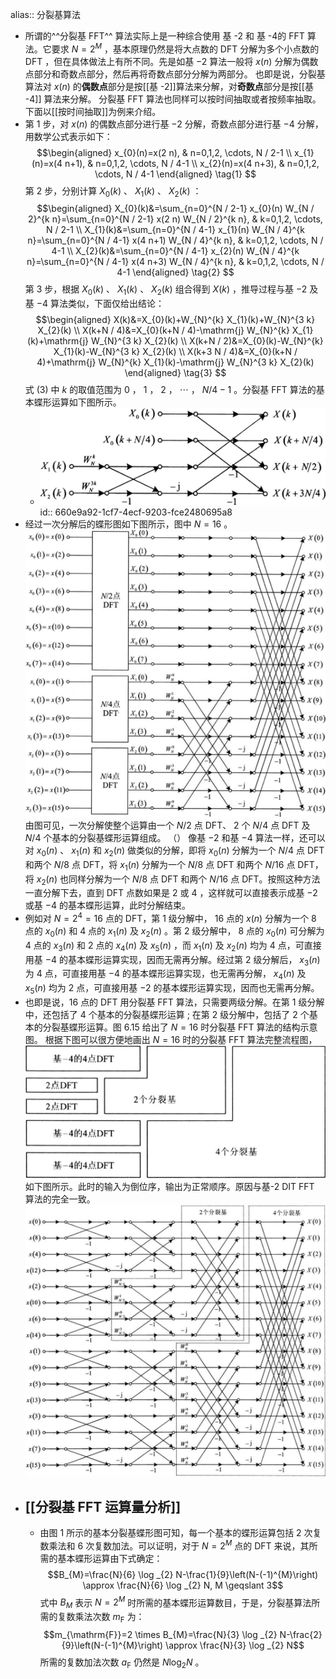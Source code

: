 alias:: 分裂基算法

- 所谓的^^分裂基 FFT^^ 算法实际上是一种综合使用 基 -2 和 基 -4的 FFT 算法。它要求 $N= 2^{M}$ ，基本原理仍然是将大点数的 DFT 分解为多个小点数的 DFT ，但在具体做法上有所不同。先是如基 $- 2$ 算法一般将 $x(n)$ 分解为偶数点部分和奇数点部分，然后再将奇数点部分分解为两部分。
  也即是说，分裂基算法对 $x(n)$ 的**偶数点**部分是按[[基 -2]]算法来分解，对**奇数点**部分是按[[基 -4]] 算法来分解。
  分裂基 FFT 算法也同样可以按时间抽取或者按频率抽取。下面以[[按时间抽取]]为例来介绍。
- 第 $1$ 步，对 $x(n)$ 的偶数点部分进行基 $- 2$ 分解，奇数点部分进行基 $- 4$ 分解，用数学公式表示如下：
  $$\begin{aligned}
  x_{0}(n)=x(2 n), & n=0,1,2, \cdots, N / 2-1 \\
  x_{1}(n)=x(4 n+1), & n=0,1,2, \cdots, N / 4-1 \\
  x_{2}(n)=x(4 n+3), & n=0,1,2, \cdots, N / 4-1
  \end{aligned} \tag{1}
  $$
  第 $2$ 步，分别计算 $X_{0}(k)$ 、 $X_{1}(k)$ 、 $X_{2}(k)$ ：
  $$\begin{aligned}
  X_{0}(k)&=\sum_{n=0}^{N / 2-1} x_{0}(n) W_{N / 2}^{k n}=\sum_{n=0}^{N / 2-1} x(2 n) W_{N / 2}^{k n}, & k=0,1,2, \cdots, N / 2-1 \\
  X_{1}(k)&=\sum_{n=0}^{N / 4-1} x_{1}(n) W_{N / 4}^{k n}=\sum_{n=0}^{N / 4-1} x(4 n+1) W_{N / 4}^{k n}, & k=0,1,2, \cdots, N / 4-1 \\
  X_{2}(k)&=\sum_{n=0}^{N / 4-1} x_{2}(n) W_{N / 4}^{k n}=\sum_{n=0}^{N / 4-1} x(4 n+3) W_{N / 4}^{k n}, & k=0,1,2, \cdots, N / 4-1
  \end{aligned} \tag{2}
  $$
  第 $3$ 步，根据 $X_{0}(k)$ 、 $X_{1}(k)$ 、 $X_{2}(k)$ 组合得到 $X(k)$ ，推导过程与基 $- 2$ 及基 $- 4$ 算法类似，下面仅给出结论：
  $$\begin{aligned}
  X(k)&=X_{0}(k)+W_{N}^{k} X_{1}(k)+W_{N}^{3 k} X_{2}(k) \\
  X(k+N / 4)&=X_{0}(k+N / 4)-\mathrm{j} W_{N}^{k} X_{1}(k)+\mathrm{j} W_{N}^{3 k} X_{2}(k) \\
  X(k+N / 2)&=X_{0}(k)-W_{N}^{k} X_{1}(k)-W_{N}^{3 k} X_{2}(k) \\
  X(k+3 N / 4)&=X_{0}(k+N / 4)+\mathrm{j} W_{N}^{k} X_{1}(k)-\mathrm{j} W_{N}^{3 k} X_{2}(k)
  \end{aligned} \tag{3}
  $$
  式 $(3)$ 中 $k$ 的取值范围为 $0$ ， $1$ ， $2$ ， $\cdots$ ， $N / 4-1$ 。分裂基 FFT 算法的基本蝶形运算如下图所示。
	- ![图1 分裂基FFT算法基本蝶形运算流程图.png](../assets/image_1712219112960_0.png)
	  id:: 660e9a92-1cf7-4ecf-9203-fce2480695a8
- 经过一次分解后的蝶形图如下图所示，图中 $N=16$ 。
  ![图 2.png](../assets/image_1712219684659_0.png) 
  由图可见，一次分解使整个运算由一个 $N / 2$ 点 DFT、 $2$ 个 $N / 4$ 点 DFT 及 $N / 4$ 个基本的分裂基蝶形运算组成。
  （）
  像基 $-2$ 和基 $-4$ 算法一样，还可以对 $x_{0}(n)$ 、 $x_{1}(n)$ 和 $x_{2}(n)$ 做类似的分解，即将 $x_{0}(n)$ 分解为一个 $N / 4$ 点 DFT 和两个 $N / 8$ 点 DFT，将 $x_{1}(n)$ 分解为一个 $N / 8$ 点 DFT 和两个 $N / 16$ 点 DFT，将 $x_{2}(n)$ 也同样分解为一个 $N / 8$ 点 DFT 和两个 $N / 16$ 点 DFT。按照这种方法一直分解下去，直到 DFT 点数如果是 $2$ 或 $4$ ，这样就可以直接表示成基 $-2$ 或基 $-4$ 的基本蝶形运算，此时分解结束。
- 例如对 $N=2^{4}=16$ 点的 DFT，第 $1$ 级分解中， $16$ 点的 $x(n)$ 分解为一个 $8$ 点的 $x_{0}(n)$ 和 $4$ 点的 $x_{1}(n)$ 及 $x_{2}(n)$ 。第 $2$ 级分解中， $8$ 点的 $x_{0}(n)$ 可分解为 $4$ 点的 $x_{3}(n)$ 和 $2$ 点的 $x_{4}(n)$ 及 $x_{5}(n)$ ，而 $x_{1}(n)$ 及 $x_{2}(n)$ 均为 $4$ 点，可直接用基 $- 4$ 的基本蝶形运算实现，因而无需再分解。经过第 $2$ 级分解后， $x_{3}(n)$ 为 $4$ 点，可直接用基 $-4$ 的基本蝶形运算实现，也无需再分解， $x_{4}(n)$ 及 $x_{5}(n)$ 均为 $2$ 点，可直接用基 $-2$ 的基本蝶形运算实现，因而也无需再分解。
- 也即是说，$16$ 点的  DFT 用分裂基 FFT 算法，只需要两级分解。在第 $1$ 级分解中，还包括了 $4$ 个基本的分裂基蝶形运算 $;$ 在第 $2$ 级分解中，包括了 $2$ 个基本的分裂基蝶形运算。图 $6.15$ 给出了 $N=16$ 时分裂基 FFT 算法的结构示意图。
  根据下图可以很方便地画出 $N=16$ 时的分裂基 FFT 算法完整流程图，
  ![图 3.png](../assets/image_1712224204866_0.png) 
  如下图所示。此时的输入为倒位序，输出为正常顺序。原因与基-2 DIT FFT 算法的完全一致。
  ![图 4.png](../assets/image_1712224242258_0.png)
- ## [[分裂基 FFT 运算量分析]]
	- 由图 $1$ 所示的基本分裂基蝶形图可知，每一个基本的蝶形运算包括 $2$ 次复数乘法和 $6$ 次复数加法。可以证明，对于 $N=2^{M}$ 点的 DFT 来说，其所需的基本蝶形运算由下式确定：
	  $$B_{M}=\frac{N}{6} \log _{2} N-\frac{1}{9}\left(N-(-1)^{M}\right) \approx \frac{N}{6} \log _{2} N, M \geqslant 3$$
	  式中 $B_{M}$ 表示 $N=2^{M}$ 时所需的基本蝶形运算数目，于是，分裂基算法所需的复数乘法次数 $m_{\mathrm{F}}$ 为：
	  $$m_{\mathrm{F}}=2 \times B_{M}=\frac{N}{3} \log _{2} N-\frac{2}{9}\left(N-(-1)^{M}\right) \approx \frac{N}{3} \log _{2} N$$
	  所需的复数加法次数 $a_{\mathrm{F}}$ 仍然是 $N \log _{2} N$ 。